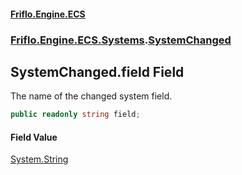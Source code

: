 #### [Friflo.Engine.ECS](index.md 'index')
### [Friflo.Engine.ECS.Systems](Friflo.Engine.ECS.Systems.md 'Friflo.Engine.ECS.Systems').[SystemChanged](SystemChanged.md 'Friflo.Engine.ECS.Systems.SystemChanged')

## SystemChanged.field Field

The name of the changed system field.

```csharp
public readonly string field;
```

#### Field Value
[System.String](https://docs.microsoft.com/en-us/dotnet/api/System.String 'System.String')